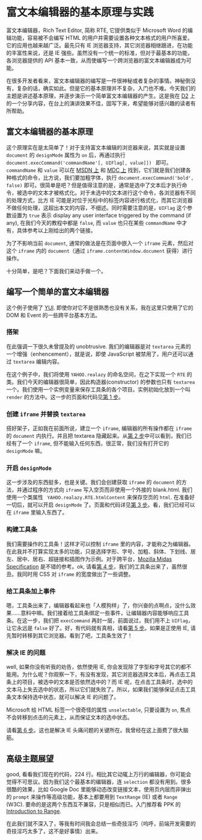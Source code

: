 # 富文本编辑器的基本原理与实践

富文本编辑器，Rich Text Editor, 简称 RTE, 它提供类似于 Microsoft Word 的编辑功能，容易被不会编写 HTML 的用户并需要设置各种文本格式的用户所喜爱。它的应用也越来越广泛。最先只有 IE 浏览器支持，其它浏览器相继跟进，在功能的丰富性来说，还是 IE 强些。虽然没有一个统一的标准，但对于最基本的功能，各浏览器提供的 API 基本一致，从而使编写一个跨浏览器的富文本编辑器成为可能。

在很多开发者看来，富文本编辑器的编写是一件很神秘或者复杂的事情。神秘倒没有，复杂的话，确实如此。但是它的基本原理并不复杂，入门也不难。今天我们的主题是讲述基本原理，并逐步演示一个简单富文本编辑器的产生。这是我在 [D2][0] 上的一个分享内容，在台上的演讲效果不佳，固写下来，希望能够对感兴趣的读者有所帮助。

## 富文本编辑器的基本原理

这个原理实在是太简单了！对于支持富文本编辑的浏览器来说，其实就是设置 `document` 的 `designMode` 属性为 `on` 后，再通过执行 `document.execCommand('commandName'[, UIFlag[, value]]) ` 即可。`commandName` 和 `value` 可以在 [MSDN 上][1] 和 [MDC 上][2] 找到，它们就是我们创建各种格式的命令，比方说，我们要加粗字体，执行 `document.execCommand('bold', false)` 即可。很简单是吧？但是值得注意的是，通常是选中了文本后才执行命令，被选中的文本才被格式化。对于未选中的文本进行这个命令，各浏览器有不同的处理方式，比方 IE 可能是对位于光标中的标签内容进行格式化，而其它浏览器不做任何处理，这超出本文的内容，不细述。同时需要注意的是，`UIFlag` 这个参数设置为 `true` 表示 display any user interface triggered by the command (if any), 在我们今天的教程中都是 `false`, 而 `value` 也只在某些 `commandName` 中才有，具体参考以上刚给出的两个链接。

为了不影响当前 `document`, 通常的做法是在页面中嵌入一个 `iframe` 元素，然后对这个 `iframe` 内的 `document`（通过 `iframe.contentWindow.document` 获得）进行操作。

十分简单，是吧？下面我们来动手做一个。

## 编写一个简单的富文本编辑器

这个例子使用了 [YUI][3]. 即使你对它不是很熟悉也没有关系，我在这里只使用了它的 DOM 和 Event 的一些跨平台基本方法。

### 搭架

在此强调一下很久未曾提及的 unobtrusive. 我们的编辑器是对 `textarea` 元素的一个增强（enhencement），就是说，即使 JavaScript 被禁用了，用户还可以通过 `textarea` 编辑内容。

在这个例子中，我们将使用 `YAHOO.realazy` 的命名空间，在之下实现一个 `RTE` 的类。我们今天的编辑器很简单，因此构造器(constructor) 的参数也只有 `textarea` 一个。我们使用一个实例变量来保存工具条的各个项目。实例初始化放到一个叫 `render` 的方法中。这一步的页面和代码见[第 1 步][4]。

### 创建 `iframe` 并替换 `textarea`

搭好架子，正如我在前面所说，建立一个 `iframe`, 编辑器的所有操作都在 `iframe` 的 `document` 内执行。并且把 textarea 隐藏起来。从[第 2 步][5]中可以看到，我们已经有了一个 `iframe`, 但不能输入任何东西，很正常，我们没有打开它的 `designMode` 嘛。

### 开启 `designMode`

这一步涉及的东西挺多，也是关键。我们会创建获取 `iframe` 的 `document` 的方法，并通过程序的方式向 `iframe` 写入空页而非使用一个外接的 blank.html. 我们使用一个类属性 ` YAHOO.realazy.RTE.htmlContent` 来保存空页的 `html`. 在准备好一切后，就可以开启 `designMode` 了。页面和代码详见[第 3 步][6]。看，我们已经可以在 `iframe` 里输入东西了。

### 构建工具条

我们需要操作的工具条！这样才可以控制 `iframe` 里的内容，才能称之为编辑器。在此我并不打算实现太多的功能，只是选择字形、字号、加粗、斜体、下划线、居左、居中、居右、超链接和插图作为示例。对于跨平台，[Mozilla Midas Specification][7] 是不错的参考。ok, 请看[第 4 步][8]，我们的工具条出来了，虽然很丑。我同时用 CSS 对 `iframe` 的宽度做出了一些调整。

### 给工具条加上事件

嗯，工具条出来了，编辑器看起来也「人模狗样」了，你兴奋的点啊点，没什么效果……意料中嘛。我们接着给工具条绑定一些事件，让编辑器内容能够响应工具条。在这一步，我们把 `execCommand` 再封一层，前面说过，我们用不上 `UIFlag`，让它永远是 `false` 好了。好，有代码就有真相，请看[第 5 步][9]。如果是正使用 IE, 请先暂时转移到其它浏览器。看到了吧，工具条生效了！

### 解决 IE 的问题

well, 如果你没有听我的劝告，依然使用 IE, 你会发现除了字型和字号其它的都不能用。为什么呢？你观察一下，有没有发现，其它浏览器选择文本后，再点击工具条上的项目，被选中的文本是否依然选中的？而 IE 呢，在点击工具条时，选中的文本马上失去选中的状态，所以它们就失败了。所以，如果我们能够保证点击工具条文本保持选中状态，就可以解决 IE 的问题了。

Microsoft 给 HTML 标签一个很奇怪的属性 `unselectable`, 只要设置为 `on`, 焦点不会转移到点击的元素上，从而保证文本的选中状态。

请看[第 6 步][10]。这也是解决 IE 头痛问题的关键所在。我曾经在这上面费了很大脑筋。

## 高级主题展望

good, 看看我们现在的代码，224 行。相比其它动辄上万行的编辑器，你可能会觉得不可思议。因为我们这个最基本的编辑器，连 `selection` 都没有用到。很多很酷的效果，比如 Google Doc 里能够动态改变链接文本，使用页内层而非弹出的 `prompt` 来操作等高级功能，基本上都要用到 `TextRange` (IE) 或者 `Range` (W3C). 要命的是这两个东西互不兼容，只是相似而已。入门推荐看 PPK 的 [Introduction to Range][11].

在此我们就不深入了，等我有时间我会总结一些奇技淫巧（呜呼，前端开发需要的奇技淫巧太多了，这不是好事情）出来。

[0]: http://www.d2forum.cn/
[1]: http://msdn.microsoft.com/en-us/library/ms533049(VS.85).aspx
[2]: http://developer.mozilla.org/en/docs/Rich-Text_Editing_in_Mozilla
[3]: http://developer.yahoo.com/yui/
[4]: http://realazy.com/lab/rte/1.html
[5]: http://realazy.com/lab/rte/2.html
[6]: http://realazy.com/lab/rte/3.html
[7]: http://www.mozilla.org/editor/midas-spec.html
[8]: http://realazy.com/lab/rte/4.html
[9]: http://realazy.com/lab/rte/5.html
[10]: http://realazy.com/lab/rte/6.html
[11]: http://www.quirksmode.org/dom/range_intro.html
